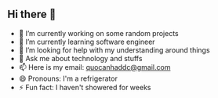 ## Hi there 👋
- 🔭 I’m currently working on some random projects
- 🌱 I’m currently learning software engineer
- 🤔 I’m looking for help with my understanding around things
- 💬 Ask me about technology and stuffs
- 📫 Here is my email: quocanhaddc@gmail.com
- 😄 Pronouns: I'm a refrigerator 
- ⚡ Fun fact: I haven't showered for weeks
<!--
**QuanhVipPro/QuanhVipPro** is a ✨ _special_ ✨ repository because its `README.md` (this file) appears on your GitHub profile.

Here are some ideas to get you started:

- 🔭 I’m currently working on ...
- 🌱 I’m currently learning ...
- 👯 I’m looking to collaborate on ...
- 🤔 I’m looking for help with ...
- 💬 Ask me about ...
- 📫 How to reach me: ...
- 😄 Pronouns: ...
- ⚡ Fun fact: ...
-->
